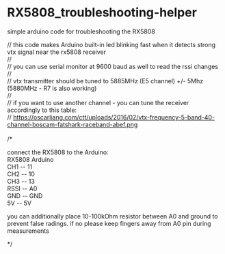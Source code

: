 # RX5808_troubleshooting-helper
simple arduino code for troubleshooting the RX5808 

// this code makes Arduino built-in led blinking fast when it detects strong vtx signal near the rx5808 receiver<br>
// <br>
// you can use serial monitor at 9600 baud as well to read the rssi changes<br>
// <br>
// vtx transmitter should be tuned to 5885MHz (E5 channel) +/- 5Mhz (5880MHz - R7 is also working)<br>
//<br>
// if you want to use another channel - you can tune the receiver accordingly to this table: <br>
//  https://oscarliang.com/ctt/uploads/2016/02/vtx-frequency-5-band-40-channel-boscam-fatshark-raceband-abef.png<br>
<br>
/*

 
connect the RX5808 to the Arduino:
<br>
RX5808   Arduino<br>
  CH1  --    11<br>
  CH2  --    10<br>
  CH3  --    13<br>
  RSSI --   A0<br>
  GND  --    GND<br>
   5V  --    5V<br>

you can additionally place 10-100kOhm resistor between A0 and ground to prevent false radings. if no please keep fingers away from A0 pin during measurements

*/
